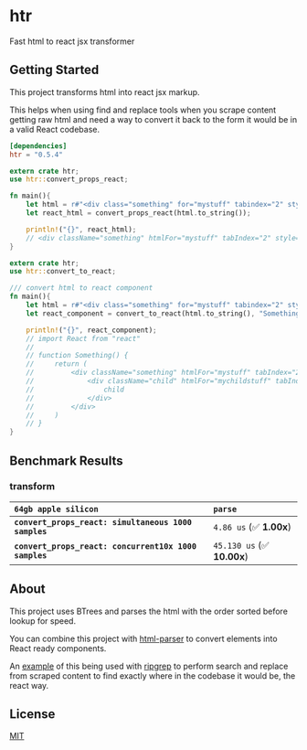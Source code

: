 # htr

Fast html to react jsx transformer

## Getting Started

This project transforms html into react jsx markup.

This helps when using find and replace tools when you scrape content getting raw html and need a way to convert it back to the form it would be in a valid React codebase.

```toml
[dependencies]
htr = "0.5.4"
```

```rust
extern crate htr;
use htr::convert_props_react;

fn main(){
    let html = r#"<div class="something" for="mystuff" tabindex="2" style="color: white; background-color: black">"#;
    let react_html = convert_props_react(html.to_string());

    println!("{}", react_html);
    // <div className="something" htmlFor="mystuff" tabIndex="2" style={{color: "white", backgroundColor: "black"}}>
}
```

```rust
extern crate htr;
use htr::convert_to_react;

/// convert html to react component
fn main(){
    let html = r#"<div class="something" for="mystuff" tabindex="2" style="color: white; background-color: black">"#;
    let react_component = convert_to_react(html.to_string(), "Something");

    println!("{}", react_component);
    // import React from "react"
    //
    // function Something() {
    //     return (
    //         <div className="something" htmlFor="mystuff" tabIndex="2" style={{color: "white", backgroundColor: "black"}}>
    //             <div className="child" htmlFor="mychildstuff" tabIndex="2" style={{color: "white", backgroundColor: "black"}}>
    //                 child
    //             </div>
    //         </div>
    //     )
    // }
}
```

## Benchmark Results

### transform

| `64gb apple silicon`                                  | `parse`                     |
| :---------------------------------------------------- | :-------------------------- |
| **`convert_props_react: simultaneous 1000 samples`**  | `4.86 us` (✅ **1.00x**)    |
| **`convert_props_react: concurrent10x 1000 samples`** | `45.130 us` (✅ **10.00x**) |

## About

This project uses BTrees and parses the html with the order sorted before lookup for speed.

You can combine this project with [html-parser](https://docs.rs/html_parser/latest/html_parser/) to convert elements into React ready components.

An [example](https://github.com/A11yWatch/a11ywatch/blob/main/cli/src/fs/code_fix.rs) of this being used with [ripgrep](https://github.com/BurntSushi/ripgrep) to perform search and replace from scraped content to find exactly where in the codebase it would be, the react way.

## License

[MIT](./LICENSE)
